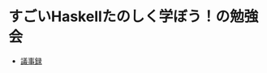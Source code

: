 すごいHaskellたのしく学ぼう！の勉強会
=====================================

* [議事録](/kyosen/learn-you-a-haskell/wiki)
